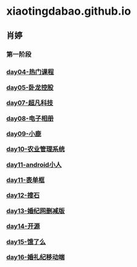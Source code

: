 # xiaotingdabao.github.io
<h2>肖婷</h2>
<h3>第一阶段<h3>
<p><a target="_blank" href="https://xiaotingdabao.github.io/%E8%82%96%E5%A9%B7-day04-%E8%AF%BE%E5%90%8E%E4%BD%9C%E4%B8%9A/html/zuoye.html">day04-热门课程</a</p>
<p><a target="_blank" href="https://xiaotingdabao.github.io/wolong/html/wolong.html">day05-卧龙控股</a</p>
<p><a target="_blank" href="https://xiaotingdabao.github.io/%E8%B6%85%E5%87%A1%E7%A7%91%E6%8A%80/html/chaofan.html">day07-超凡科技</a</p>
<p><a target="_blank" href="https://xiaotingdabao.github.io/dianzixiangce/html/dzxc.html">day08-电子相册</a</p>
<p><a target="_blank" href="https://xiaotingdabao.github.io/xl/html/qg.html">day09-小鹿</a</p>
  <p><a target="_blank" href="https://xiaotingdabao.github.io/guanli/html/gl.html">day10-农业管理系统</a</p>
<p><a target="_blank" href="https://xiaotingdabao.github.io/android/html/1.html">day11-android小人</a</p>
<p><a target="_blank" href="https://xiaotingdabao.github.io/%E8%A1%A8%E5%8D%95%E6%A1%86/html/1.html">day11-表单框</a</p>
  <p><a target="_blank" href="https://xiaotingdabao.github.io/soushi/html/ss.html">day12-搜石</a</p>
<p><a target="_blank" href="https://xiaotingdabao.github.io/hun/html/hun.html">day13-婚纪网删减版</a</p>
    <p><a target="_blank" href="https://xiaotingdabao.github.io/ky/html/ky.html">day14-开源</a</p>
 <p><a target="_blank" href="https://xiaotingdabao.github.io/elm/html/elm.html">day15-饿了么</a</p>
 <p><a target="_blank" href="https://xiaotingdabao.github.io/hhh/html/hlj.html">day16-婚礼纪移动端</a</p>
